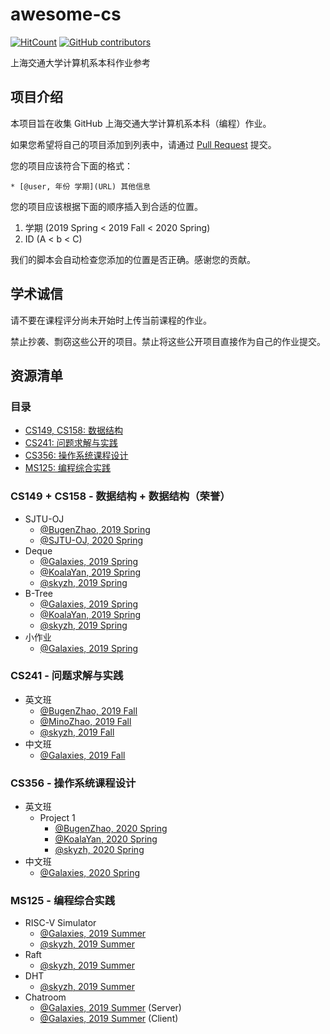# awesome-cs

[![HitCount](http://hits.dwyl.com/skyzh/awesome-cs.svg)](http://hits.dwyl.com/skyzh/awesome-cs)
[![GitHub contributors](https://img.shields.io/github/contributors-anon/skyzh/awesome-cs?style=flat-square)](https://gitHub.com/skyzh/awesome-cs/graphs/contributors/)

上海交通大学计算机系本科作业参考


## 项目介绍

本项目旨在收集 GitHub 上海交通大学计算机系本科（编程）作业。

如果您希望将自己的项目添加到列表中，请通过 [Pull Request](https://github.com/skyzh/awesome-cs/pulls) 提交。

您的项目应该符合下面的格式：
```
* [@user, 年份 学期](URL) 其他信息
```

您的项目应该根据下面的顺序插入到合适的位置。

1. 学期 (2019 Spring < 2019 Fall < 2020 Spring)
2. ID (A < b < C)

我们的脚本会自动检查您添加的位置是否正确。感谢您的贡献。

## 学术诚信

请不要在课程评分尚未开始时上传当前课程的作业。

禁止抄袭、剽窃这些公开的项目。禁止将这些公开项目直接作为自己的作业提交。

## 资源清单

### 目录

* [CS149, CS158: 数据结构](#cs149)
* [CS241: 问题求解与实践](#cs241)
* [CS356: 操作系统课程设计](#cs356)
* [MS125: 编程综合实践](#ms125)

<a name="cs149"></a>
### CS149 + CS158 - 数据结构 + 数据结构（荣誉）

* SJTU-OJ
    * [@BugenZhao, 2019 Spring](https://github.com/BugenZhao/DataStructure-OJ)
    * [@SJTU-OJ, 2020 Spring](https://github.com/SJTU-OJ/SJTU-OJ.github.io)
* Deque
    * [@Galaxies, 2019 Spring](https://github.com/Galaxies99/CS158-Project-Deque)
    * [@KoalaYan, 2019 Spring](https://github.com/KoalaYan/2019-CS158-DS_Project-deque)
    * [@skyzh, 2019 Spring](https://github.com/skyzh/data-structure-deque)
* B-Tree
    * [@Galaxies, 2019 Spring](https://github.com/Galaxies99/CS158-Project-BTree)
    * [@KoalaYan, 2019 Spring](https://github.com/KoalaYan/2019-CS158-DS_Project-BTree)
    * [@skyzh, 2019 Spring](https://github.com/skyzh/BPlusTree)
* 小作业
    * [@Galaxies, 2019 Spring](https://github.com/Galaxies99/CS158-Homework)

<a name="cs241"></a>
### CS241 - 问题求解与实践

* 英文班
    * [@BugenZhao, 2019 Fall](https://github.com/BugenZhao/MTAnalyzer)
    * [@MinoZhao, 2019 Fall](https://github.com/doctormin/Hangzhou-Metro-Data-Visualizer)
    * [@skyzh, 2019 Fall](https://github.com/skyzh/Meteor)
* 中文班
    * [@Galaxies, 2019 Fall](https://github.com/Galaxies99/CS241-CourseData)

<a name="cs356"></a>
### CS356 - 操作系统课程设计

* 英文班
    * Project 1
        * [@BugenZhao, 2020 Spring](https://github.com/BugenZhao/OSProject1)
        * [@KoalaYan, 2020 Spring](https://github.com/KoalaYan/2020-CS356-Osprj1-AnroidProcessTree)
        * [@skyzh, 2020 Spring](https://github.com/iskyzh/pstree_android)
* 中文班
    * [@Galaxies, 2020 Spring](https://github.com/Galaxies99/CS307-Projects)

<a name="ms125"></a>
### MS125 - 编程综合实践

* RISC-V Simulator
    * [@Galaxies, 2019 Summer](https://github.com/Galaxies99/MS125-RISCV-simulator)
    * [@skyzh, 2019 Summer](https://github.com/skyzh/RISCV-Simulator)
* Raft
    * [@skyzh, 2019 Summer](https://github.com/iskyzh/raft)
* DHT
    * [@skyzh, 2019 Summer](https://github.com/skyzh/go-dht)
* Chatroom
    * [@Galaxies, 2019 Summer](https://github.com/Galaxies99/MS125-chatroom-server) (Server)
    * [@Galaxies, 2019 Summer](https://github.com/Galaxies99/MS125-chatroom-client) (Client)
